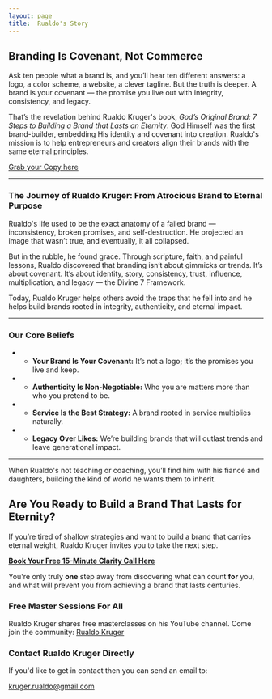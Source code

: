 ```yaml
---
layout: page
title:  Rualdo's Story
---
```


## Branding Is Covenant, Not Commerce

Ask ten people what a brand is, and you’ll hear ten different answers: a logo, a color scheme, a website, a clever tagline. But the truth is deeper. A brand is your covenant — the promise you live out with integrity, consistency, and legacy. 

That’s the revelation behind Rualdo Kruger's book, *God’s Original Brand: 7 Steps to Building a Brand that Lasts an Eternity*. God Himself was the first brand-builder, embedding His identity and covenant into creation. Rualdo's mission is to help entrepreneurs and creators align their brands with the same eternal principles.

[Grab your Copy here](https://kindledirectpublising.com/yourlink)

---

### The Journey of Rualdo Kruger: From Atrocious Brand to Eternal Purpose

Rualdo's life used to be the exact anatomy of a failed brand — inconsistency, broken promises, and self-destruction. He projected an image that wasn’t true, and eventually, it all collapsed.  

But in the rubble, he found grace. Through scripture, faith, and painful lessons, Rualdo discovered that branding isn’t about gimmicks or trends. It’s about covenant. It’s about identity, story, consistency, trust, influence, multiplication, and legacy — the Divine 7 Framework.  

Today, Rualdo Kruger helps others avoid the traps that he fell into and he helps build brands rooted in integrity, authenticity, and eternal impact.

---

### Our Core Beliefs

- * **Your Brand Is Your Covenant:** It’s not a logo; it’s the promises you live and keep.  
- * **Authenticity Is Non-Negotiable:** Who you are matters more than who you pretend to be.  
- * **Service Is the Best Strategy:** A brand rooted in service multiplies naturally.  
- * **Legacy Over Likes:** We’re building brands that will outlast trends and leave generational impact.  

---

When Rualdo's not teaching or coaching, you’ll find him with his fiancé and daughters, building the kind of world he wants them to inherit.

## Are You Ready to Build a Brand That Lasts for Eternity?

If you’re tired of shallow strategies and want to build a brand that carries eternal weight, Rualdo Kruger invites you to take the next step.

**[Book Your Free 15-Minute Clarity Call Here](https://calendly.com/kruger-rualdo/30min)**

You're only truly **one** step away from discovering what can count **for** you, and what will prevent you from achieving a brand that lasts centuries.

### Free Master Sessions For All

Rualdo Kruger shares free masterclasses on his YouTube channel. Come join the community: [Rualdo Kruger](https://www.youtube.com/@Rualdo_Kruger)

### Contact Rualdo Kruger Directly

If you'd like to get in contact then you can send an email to:

[kruger.rualdo@gmail.com](mailto:kruger.rualdo@gmail.com)
